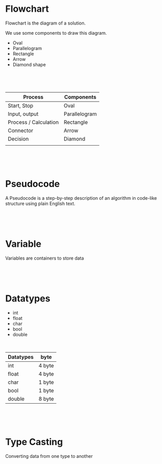# Flowchart

Flowchart is the diagram of a solution.

We use some components to draw this diagram.

- Oval
- Parallelogram
- Rectangle
- Arrow
- Diamond shape

&nbsp;

&nbsp;

| Process               | Components    |
| --------------------- | ------------- |
| Start, Stop           | Oval          |
| Input, output         | Parallelogram |
| Process / Calculation | Rectangle     |
| Connector             | Arrow         |
| Decision              | Diamond       |
|                       |               |

&nbsp;

&nbsp;

# Pseudocode

A Pseudocode is a step-by-step description of an algorithm in code-like structure using plain English text.

&nbsp;

&nbsp;

# Variable

Variables are containers to store data

&nbsp;

&nbsp;

# Datatypes

- int
- float
- char
- bool
- double

&nbsp;

| Datatypes | byte   |
| --------- | ------ |
| int       | 4 byte |
| float     | 4 byte |
| char      | 1 byte |
| bool      | 1 byte |
| double    | 8 byte |

&nbsp;

&nbsp;

# Type Casting

Converting data from one type to another

&nbsp;

&nbsp;

&nbsp;

&nbsp;

&nbsp;

&nbsp;

&nbsp;

&nbsp;

&nbsp;
